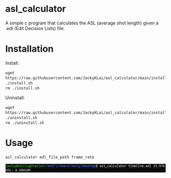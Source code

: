 # asl_calculator
A simple c program that calculates the ASL (average shot length) given a .edl (Edit Decision Lists) file.

# Installation
Install:

    wget https://raw.githubusercontent.com/JackyKLai/asl_calculator/main/installation/install.sh
    ./install.sh
    rm ./install.sh
    
Uninstall:

    wget https://raw.githubusercontent.com/JackyKLai/asl_calculator/main/installation/uninstall.sh
    ./uninstall.sh
    rm ./uninstall.sh
    
# Usage
    
    asl_calculator edl_file_path frame_rate

![Usage_example](https://github.com/JackyKLai/asl_calculator/raw/main/usage.JPG)
